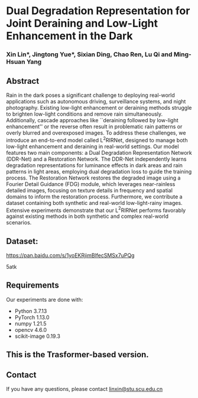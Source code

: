# Dual Degradation Representation for Joint Deraining and Low-Light Enhancement in the Dark

### Xin Lin*, Jingtong Yue*, Sixian Ding, Chao Ren, Lu Qi and Ming-Hsuan Yang


## Abstract
Rain in the dark poses a significant challenge to deploying real-world applications such as autonomous driving, surveillance systems, and night photography. Existing low-light enhancement or deraining methods struggle to brighten low-light conditions and remove rain simultaneously. Additionally, cascade approaches like ``deraining followed by low-light enhancement'' or the reverse often result in problematic rain patterns or overly blurred and overexposed images. To address these challenges, we introduce an end-to-end model called L$^{2}$RIRNet, designed to manage both low-light enhancement and deraining in real-world settings. Our model features two main components: a Dual Degradation Representation Network (DDR-Net) and a Restoration Network. The DDR-Net independently learns degradation representations for luminance effects in dark areas and rain patterns in light areas, employing dual degradation loss to guide the training process. The Restoration Network restores the degraded image using a Fourier Detail Guidance (FDG) module, which leverages near-rainless detailed images, focusing on texture details in frequency and spatial domains to inform the restoration process. Furthermore, we contribute a dataset containing both synthetic and real-world low-light-rainy images. Extensive experiments demonstrate that our L$^{2}$RIRNet performs favorably against existing methods in both synthetic and complex real-world scenarios. 

## Dataset:

https://pan.baidu.com/s/1yoEKRjimBlfecSMSx7uPQg 

5atk 

## Requirements

Our experiments are done with:

- Python 3.7.13
- PyTorch 1.13.0
- numpy 1.21.5
- opencv 4.6.0
- scikit-image 0.19.3

## This is the Trasformer-based version.

## Contact
If you have any questions, please contact linxin@stu.scu.edu.cn
